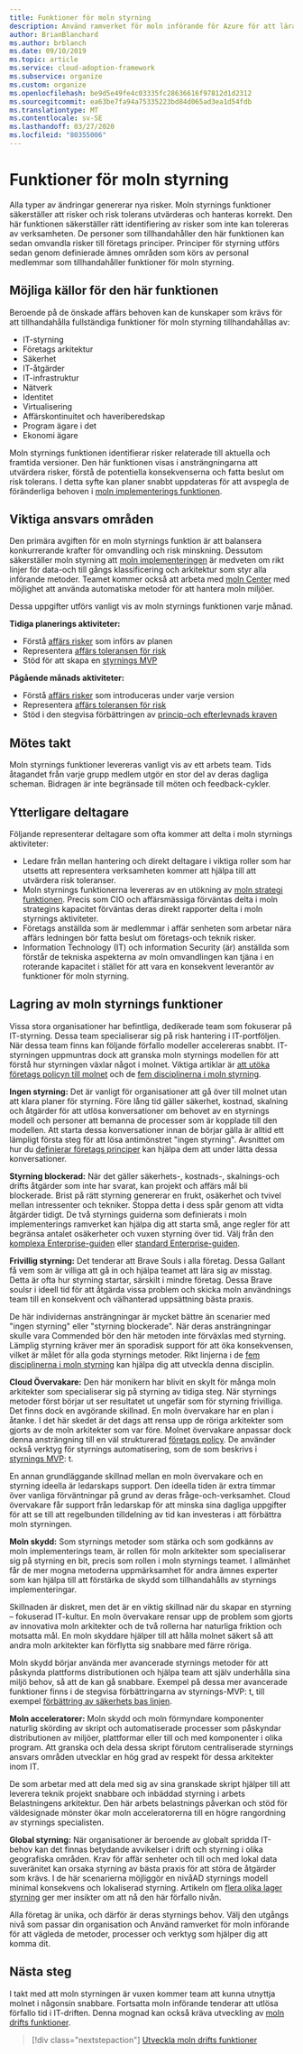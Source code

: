 ```yaml
---
title: Funktioner för moln styrning
description: Använd ramverket för moln införande för Azure för att lära dig hur moln styrnings funktioner ser till att risker och risk tolerans utvärderas och hanteras korrekt.
author: BrianBlanchard
ms.author: brblanch
ms.date: 09/10/2019
ms.topic: article
ms.service: cloud-adoption-framework
ms.subservice: organize
ms.custom: organize
ms.openlocfilehash: be9d5e49fe4c03335fc28636616f97812d1d2312
ms.sourcegitcommit: ea63be7fa94a75335223bd84d065ad3ea1d54fdb
ms.translationtype: MT
ms.contentlocale: sv-SE
ms.lasthandoff: 03/27/2020
ms.locfileid: "80355006"
---
```

# <a name="cloud-governance-capabilities"></a>Funktioner för moln styrning

Alla typer av ändringar genererar nya risker. Moln styrnings funktioner säkerställer att risker och risk tolerans utvärderas och hanteras korrekt. Den här funktionen säkerställer rätt identifiering av risker som inte kan tolereras av verksamheten. De personer som tillhandahåller den här funktionen kan sedan omvandla risker till företags principer. Principer för styrning utförs sedan genom definierade ämnes områden som körs av personal medlemmar som tillhandahåller funktioner för moln styrning.

## <a name="possible-sources-for-this-capability"></a>Möjliga källor för den här funktionen

Beroende på de önskade affärs behoven kan de kunskaper som krävs för att tillhandahålla fullständiga funktioner för moln styrning tillhandahållas av:

- IT-styrning
- Företags arkitektur
- Säkerhet
- IT-åtgärder
- IT-infrastruktur
- Nätverk
- Identitet
- Virtualisering
- Affärskontinuitet och haveriberedskap
- Program ägare i det
- Ekonomi ägare

Moln styrnings funktionen identifierar risker relaterade till aktuella och framtida versioner. Den här funktionen visas i ansträngningarna att utvärdera risker, förstå de potentiella konsekvenserna och fatta beslut om risk tolerans. I detta syfte kan planer snabbt uppdateras för att avspegla de föränderliga behoven i [moln implementerings funktionen](./cloud-adoption.md).

## <a name="key-responsibilities"></a>Viktiga ansvars områden

Den primära avgiften för en moln styrnings funktion är att balansera konkurrerande krafter för omvandling och risk minskning. Dessutom säkerställer moln styrning att [moln implementeringen](./cloud-adoption.md) är medveten om rikt linjer för data-och till gångs klassificering och arkitektur som styr alla införande metoder. Teamet kommer också att arbeta med [moln Center](./cloud-center-of-excellence.md) med möjlighet att använda automatiska metoder för att hantera moln miljöer.

Dessa uppgifter utförs vanligt vis av moln styrnings funktionen varje månad.

**Tidiga planerings aktiviteter:**

- Förstå [affärs risker](../govern/policy-compliance/risk-tolerance.md) som införs av planen
- Representera [affärs toleransen för risk](../govern/policy-compliance/risk-tolerance.md)
- Stöd för att skapa en [styrnings MVP](../govern/guides/index.md)

**Pågående månads aktiviteter:**

- Förstå [affärs risker](../govern/policy-compliance/risk-tolerance.md) som introduceras under varje version
- Representera [affärs toleransen för risk](../govern/policy-compliance/risk-tolerance.md)
- Stöd i den stegvisa förbättringen av [princip-och efterlevnads kraven](../govern/policy-compliance/index.md)

## <a name="meeting-cadence"></a>Mötes takt

Moln styrnings funktioner levereras vanligt vis av ett arbets team. Tids åtagandet från varje grupp medlem utgör en stor del av deras dagliga scheman. Bidragen är inte begränsade till möten och feedback-cykler.

## <a name="additional-participants"></a>Ytterligare deltagare

Följande representerar deltagare som ofta kommer att delta i moln styrnings aktiviteter:

- Ledare från mellan hantering och direkt deltagare i viktiga roller som har utsetts att representera verksamheten kommer att hjälpa till att utvärdera risk toleranser.
- Moln styrnings funktionerna levereras av en utökning av [moln strategi funktionen](./cloud-strategy.md). Precis som CIO och affärsmässiga förväntas delta i moln strategins kapacitet förväntas deras direkt rapporter delta i moln styrnings aktiviteter.
- Företags anställda som är medlemmar i affär senheten som arbetar nära affärs ledningen bör fatta beslut om företags-och teknik risker.
- Information Technology (IT) och information Security (är) anställda som förstår de tekniska aspekterna av moln omvandlingen kan tjäna i en roterande kapacitet i stället för att vara en konsekvent leverantör av funktioner för moln styrning.

## <a name="maturation-of-cloud-governance-capability"></a>Lagring av moln styrnings funktioner

Vissa stora organisationer har befintliga, dedikerade team som fokuserar på IT-styrning. Dessa team specialiserar sig på risk hantering i IT-portföljen. När dessa team finns kan följande förfallo modeller accelereras snabbt. IT-styrningen uppmuntras dock att granska moln styrnings modellen för att förstå hur styrningen växlar något i molnet. Viktiga artiklar är [att utöka företags policyn till molnet](../govern/corporate-policy.md) och de [fem disciplinerna i moln styrning](../govern/governance-disciplines.md).

**Ingen styrning:** Det är vanligt för organisationer att gå över till molnet utan att klara planer för styrning. Före lång tid gäller säkerhet, kostnad, skalning och åtgärder för att utlösa konversationer om behovet av en styrnings modell och personer att bemanna de processer som är kopplade till den modellen. Att starta dessa konversationer innan de börjar gälla är alltid ett lämpligt första steg för att lösa antimönstret "ingen styrning". Avsnittet om hur du [definierar företags principer](../govern/corporate-policy.md) kan hjälpa dem att under lätta dessa konversationer.

**Styrning blockerad:** När det gäller säkerhets-, kostnads-, skalnings-och drifts åtgärder som inte har svarat, kan projekt och affärs mål bli blockerade. Brist på rätt styrning genererar en frukt, osäkerhet och tvivel mellan intressenter och tekniker. Stoppa detta i dess spår genom att vidta åtgärder tidigt. De två styrnings guiderna som definierats i moln implementerings ramverket kan hjälpa dig att starta små, ange regler för att begränsa antalet osäkerheter och vuxen styrning över tid. Välj från den [komplexa Enterprise-guiden](../govern/guides/complex/index.md) eller [standard Enterprise-guiden](../govern/guides/standard/index.md).

**Frivillig styrning:** Det tenderar att Brave Souls i alla företag. Dessa Gallant få vem som är villiga att gå in och hjälpa teamet att lära sig av misstag. Detta är ofta hur styrning startar, särskilt i mindre företag. Dessa Brave soulsr i ideell tid för att åtgärda vissa problem och skicka moln användnings team till en konsekvent och välhanterad uppsättning bästa praxis.

De här individernas ansträngningar är mycket bättre än scenarier med "ingen styrning" eller "styrning blockerade". När deras ansträngningar skulle vara Commended bör den här metoden inte förväxlas med styrning. Lämplig styrning kräver mer än sporadisk support för att öka konsekvensen, vilket är målet för alla goda styrnings metoder. Rikt linjerna i de [fem disciplinerna i moln styrning](../govern/governance-disciplines.md) kan hjälpa dig att utveckla denna disciplin.

**Cloud Övervakare:** Den här monikern har blivit en skylt för många moln arkitekter som specialiserar sig på styrning av tidiga steg. När styrnings metoder först börjar ut ser resultatet ut ungefär som för styrning frivilliga. Det finns dock en avgörande skillnad. En moln övervakare har en plan i åtanke. I det här skedet är det dags att rensa upp de röriga arkitekter som gjorts av de moln arkitekter som var före. Molnet övervakare anpassar dock denna ansträngning till en väl strukturerad [företags policy](../govern/corporate-policy.md). De använder också verktyg för styrnings automatisering, som de som beskrivs i [styrnings MVP](../govern/guides/complex/index.md): t.

En annan grundläggande skillnad mellan en moln övervakare och en styrning ideella är ledarskaps support. Den ideella tiden är extra timmar över vanliga förväntningar på grund av deras fråge-och-verksamhet. Cloud övervakare får support från ledarskap för att minska sina dagliga uppgifter för att se till att regelbunden tilldelning av tid kan investeras i att förbättra moln styrningen.

**Moln skydd:** Som styrnings metoder som stärka och som godkänns av moln implementerings team, är rollen för moln arkitekter som specialiserar sig på styrning en bit, precis som rollen i moln styrnings teamet. I allmänhet får de mer mogna metoderna uppmärksamhet för andra ämnes experter som kan hjälpa till att förstärka de skydd som tillhandahålls av styrnings implementeringar.

Skillnaden är diskret, men det är en viktig skillnad när du skapar en styrning – fokuserad IT-kultur. En moln övervakare rensar upp de problem som gjorts av innovativa moln arkitekter och de två rollerna har naturliga friktion och motsatta mål. En moln skyddare hjälper till att hålla molnet säkert så att andra moln arkitekter kan förflytta sig snabbare med färre röriga.

Moln skydd börjar använda mer avancerade styrnings metoder för att påskynda plattforms distributionen och hjälpa team att själv underhålla sina miljö behov, så att de kan gå snabbare. Exempel på dessa mer avancerade funktioner finns i de stegvisa förbättringarna av styrnings-MVP: t, till exempel [förbättring av säkerhets bas linjen](../govern/guides/complex/security-baseline-improvement.md).

**Moln acceleratorer:** Moln skydd och moln förmyndare komponenter naturlig skörding av skript och automatiserade processer som påskyndar distributionen av miljöer, plattformar eller till och med komponenter i olika program. Att granska och dela dessa skript förutom centraliserade styrnings ansvars områden utvecklar en hög grad av respekt för dessa arkitekter inom IT.

De som arbetar med att dela med sig av sina granskade skript hjälper till att leverera teknik projekt snabbare och inbäddad styrning i arbets Belastningens arkitektur. Den här arbets belastnings påverkan och stöd för väldesignade mönster ökar moln acceleratorerna till en högre rangordning av styrnings specialisten.

**Global styrning:** När organisationer är beroende av globalt spridda IT-behov kan det finnas betydande avvikelser i drift och styrning i olika geografiska områden. Krav för affär senheter och till och med lokal data suveränitet kan orsaka styrning av bästa praxis för att störa de åtgärder som krävs. I de här scenarierna möjliggör en nivåAD styrnings modell minimal konsekvens och lokaliserad styrning. Artikeln om [flera olika lager styrning](../govern/guides/complex/multiple-layers-of-governance.md) ger mer insikter om att nå den här förfallo nivån.

Alla företag är unika, och därför är deras styrnings behov. Välj den utgångs nivå som passar din organisation och Använd ramverket för moln införande för att vägleda de metoder, processer och verktyg som hjälper dig att komma dit.

## <a name="next-steps"></a>Nästa steg

I takt med att moln styrningen är vuxen kommer team att kunna utnyttja molnet i någonsin snabbare. Fortsatta moln införande tenderar att utlösa förfallo tid i IT-driften. Denna mognad kan också kräva utveckling av [moln drifts funktioner](./cloud-operations.md).

> [!div class="nextstepaction"]
> [Utveckla moln drifts funktioner](./cloud-operations.md)
